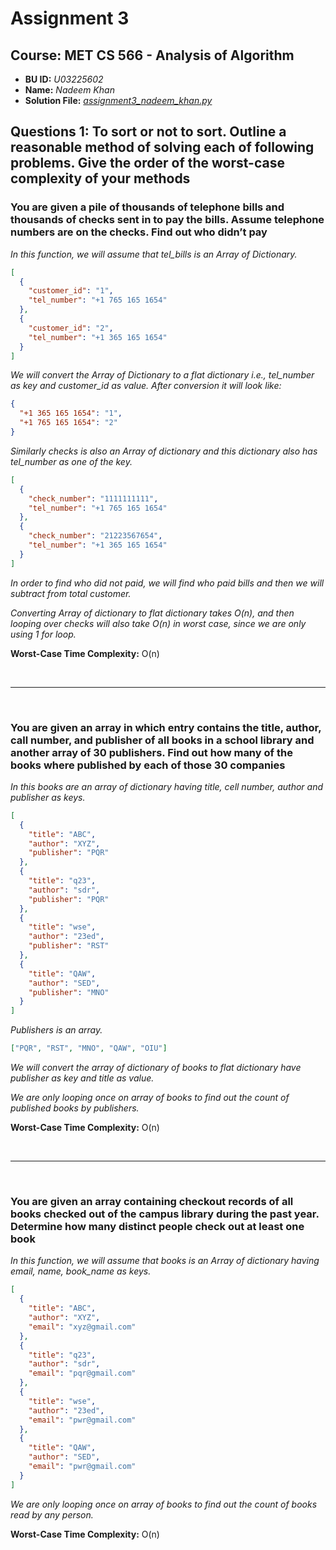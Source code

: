 # Assignment 3

## Course: MET CS 566 - Analysis of Algorithm

- **BU ID:** _U03225602_
- **Name:** _Nadeem Khan_
- **Solution File:** _[assignment3_nadeem_khan.py](assignment3_nadeem_khan.py)_

## Questions 1: To sort or not to sort. Outline a reasonable method of solving each of following problems. Give the order of the worst-case complexity of your methods

### You are given a pile of thousands of telephone bills and thousands of checks sent in to pay the bills. Assume telephone numbers are on the checks. Find out who didn’t pay

_In this function, we will assume that tel_bills is an Array of Dictionary._

```json
[
  {
    "customer_id": "1",
    "tel_number": "+1 765 165 1654"
  },
  {
    "customer_id": "2",
    "tel_number": "+1 365 165 1654"
  }
]
```

_We will convert the Array of Dictionary to a flat dictionary i.e., tel_number as key and customer_id as value. After conversion it will look like:_

```json
{
  "+1 365 165 1654": "1",
  "+1 765 165 1654": "2"
}
```

_Similarly checks is also an Array of dictionary and this dictionary also has tel_number as one of the key._

```json
[
  {
    "check_number": "1111111111",
    "tel_number": "+1 765 165 1654"
  },
  {
    "check_number": "21223567654",
    "tel_number": "+1 365 165 1654"
  }
]
```

_In order to find who did not paid, we will find who paid bills and then we will subtract from total customer._

*Converting Array of dictionary to flat dictionary takes O(n), and then looping over checks will also take O(n) in worst case, since we are only using 1 for loop.*

**Worst-Case Time Complexity:** O(n)

<br>

<hr>

<br>

### You are given an array in which entry contains the title, author, call number, and publisher of all books in a school library and another array of 30 publishers. Find out how many of the books where published by each of those 30 companies

_In this books are an array of dictionary having title, cell number, author and publisher as keys._

```json
[
  {
    "title": "ABC",
    "author": "XYZ",
    "publisher": "PQR"
  },
  {
    "title": "q23",
    "author": "sdr",
    "publisher": "PQR"
  },
  {
    "title": "wse",
    "author": "23ed",
    "publisher": "RST"
  },
  {
    "title": "QAW",
    "author": "SED",
    "publisher": "MNO"
  }
]
```

_Publishers is an array._

```json
["PQR", "RST", "MNO", "QAW", "OIU"]
```

_We will convert the array of dictionary of books to flat dictionary have publisher as key and title as value._

*We are only looping once on array of books to find out the count of published books by publishers.*

**Worst-Case Time Complexity:** O(n)

<br>

<hr>

<br>

### You are given an array containing checkout records of all books checked out of the campus library during the past year. Determine how many distinct people check out at least one book

*In this function, we will assume that books is an Array of dictionary having email, name, book_name as keys.*

```json
[
  {
    "title": "ABC",
    "author": "XYZ",
    "email": "xyz@gmail.com"
  },
  {
    "title": "q23",
    "author": "sdr",
    "email": "pqr@gmail.com"
  },
  {
    "title": "wse",
    "author": "23ed",
    "email": "pwr@gmail.com"
  },
  {
    "title": "QAW",
    "author": "SED",
    "email": "pwr@gmail.com"
  }
]
```

*We are only looping once on array of books to find out the count of books read by any person.*

**Worst-Case Time Complexity:** O(n)